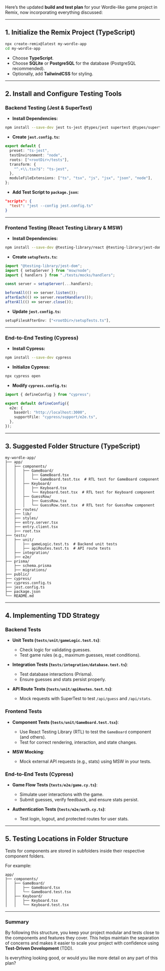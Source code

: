 Here’s the updated **build and test plan** for your Wordle-like game project in Remix, now incorporating everything discussed:

---

## **1. Initialize the Remix Project (TypeScript)**

```bash
npx create-remix@latest my-wordle-app
cd my-wordle-app
```

- Choose **TypeScript**.
- Choose **SQLite** or **PostgreSQL** for the database (PostgreSQL recommended).
- Optionally, add **TailwindCSS** for styling.

---

## **2. Install and Configure Testing Tools**

### **Backend Testing (Jest & SuperTest)**

- **Install Dependencies:**

```bash
npm install --save-dev jest ts-jest @types/jest supertest @types/supertest
```

- **Create `jest.config.ts`:**

```ts
export default {
  preset: "ts-jest",
  testEnvironment: "node",
  roots: ["<rootDir>/tests"],
  transform: {
    "^.+\\.tsx?$": "ts-jest",
  },
  moduleFileExtensions: ["ts", "tsx", "js", "jsx", "json", "node"],
};
```

- **Add Test Script to `package.json`:**

```json
"scripts": {
  "test": "jest --config jest.config.ts"
}
```

---

### **Frontend Testing (React Testing Library & MSW)**

- **Install Dependencies:**

```bash
npm install --save-dev @testing-library/react @testing-library/jest-dom msw @testing-library/user-event @types/jest
```

- **Create `setupTests.ts`:**

```ts
import "@testing-library/jest-dom";
import { setupServer } from "msw/node";
import { handlers } from "./tests/mocks/handlers";

const server = setupServer(...handlers);

beforeAll(() => server.listen());
afterEach(() => server.resetHandlers());
afterAll(() => server.close());
```

- **Update `jest.config.ts`:**

```ts
setupFilesAfterEnv: ["<rootDir>/setupTests.ts"],
```

---

### **End-to-End Testing (Cypress)**

- **Install Cypress:**

```bash
npm install --save-dev cypress
```

- **Initialize Cypress:**

```bash
npx cypress open
```

- **Modify `cypress.config.ts`:**

```ts
import { defineConfig } from "cypress";

export default defineConfig({
  e2e: {
    baseUrl: "http://localhost:3000",
    supportFile: "cypress/support/e2e.ts",
  },
});
```

---

## **3. Suggested Folder Structure (TypeScript)**

```plaintext
my-wordle-app/
├── app/
│   ├── components/
│   │   ├── GameBoard/
│   │   │   ├── GameBoard.tsx
│   │   │   └── GameBoard.test.tsx  # RTL test for GameBoard component
│   │   ├── Keyboard/
│   │   │   ├── Keyboard.tsx
│   │   │   └── Keyboard.test.tsx  # RTL test for Keyboard component
│   │   ├── GuessRow/
│   │   │   ├── GuessRow.tsx
│   │   │   └── GuessRow.test.tsx  # RTL test for GuessRow component
│   ├── routes/
│   ├── lib/
│   ├── styles/
│   ├── entry.server.tsx
│   ├── entry.client.tsx
│   ├── root.tsx
├── tests/
│   ├── unit/
│   │   ├── gameLogic.test.ts  # Backend unit tests
│   │   ├── apiRoutes.test.ts  # API route tests
│   ├── integration/
│   ├── e2e/
├── prisma/
│   ├── schema.prisma
│   ├── migrations/
├── public/
├── cypress/
├── cypress.config.ts
├── jest.config.ts
├── package.json
└── README.md
```

---

## **4. Implementing TDD Strategy**

### **Backend Tests**

- **Unit Tests (`tests/unit/gameLogic.test.ts`)**:
  - Check logic for validating guesses.
  - Test game rules (e.g., maximum guesses, reset conditions).

- **Integration Tests (`tests/integration/database.test.ts`)**:
  - Test database interactions (Prisma).
  - Ensure guesses and stats persist properly.

- **API Route Tests (`tests/unit/apiRoutes.test.ts`)**:
  - Mock requests with SuperTest to test `/api/guess` and `/api/stats`.

### **Frontend Tests**

- **Component Tests (`tests/unit/GameBoard.test.tsx`)**:
  - Use React Testing Library (RTL) to test the `GameBoard` component (and others).
  - Test for correct rendering, interaction, and state changes.

- **MSW Mocking**:
  - Mock external API requests (e.g., stats) using MSW in your tests.

### **End-to-End Tests (Cypress)**

- **Game Flow Tests (`tests/e2e/game.cy.ts`)**:
  - Simulate user interactions with the game.
  - Submit guesses, verify feedback, and ensure stats persist.

- **Authentication Tests (`tests/e2e/auth.cy.ts`)**:
  - Test login, logout, and protected routes for user stats.

---

## **5. Testing Locations in Folder Structure**

Tests for components are stored in subfolders inside their respective component folders.

For example:

```
app/
├── components/
│   ├── GameBoard/
│   │   ├── GameBoard.tsx
│   │   └── GameBoard.test.tsx
│   ├── Keyboard/
│   │   ├── Keyboard.tsx
│   │   └── Keyboard.test.tsx
```

---

### **Summary**

By following this structure, you keep your project modular and tests close to the components and features they cover. This helps maintain the separation of concerns and makes it easier to scale your project with confidence using **Test-Driven Development** (TDD).

Is everything looking good, or would you like more detail on any part of this plan?